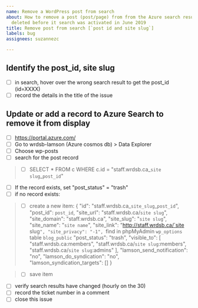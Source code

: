 ```yaml
---
name: Remove a WordPress post from search
about: How to remove a post (post/page) from from the Azure search results that was
  deleted before it search was activated in June 2019
title: Remove post from search [`post id and site slug`]
labels: bug
assignees: suzannezc

---
```


## Identify the post_id, site slug

- [ ] in search, hover over the wrong search result to get the post_id (id=XXXX)
- [ ] record the details in the title of the issue

## Update or add a record to Azure Search to remove it from display

- [ ] https://portal.azure.com/
- [ ] Go to wrdsb-lamson (Azure cosmos db) > Data Explorer
- [ ] Choose wp-posts
- [ ] search for the post record 
> - [ ] SELECT * FROM c WHERE c.id = "staff.wrdsb.ca_`site slug`_`post_id`"
- [ ] If the record exists, set "post_status" = "trash"
- [ ] if no record exists:
> - [ ] create a new item:
{
    "id": "staff.wrdsb.ca_`site_slug`_`post_id`",
    "post_id": `post_id`,
    "site_url": "staff.wrdsb.ca/`site slug`",
    "site_domain": "staff.wrdsb.ca",
    "site_slug": "`site slug`",
    "site_name": "`site name`",
    "site_link": "http://staff.wrdsb.ca/`site slug`",
    "site_privacy": "-1", `find in phpMyAdmin `wp_options` table `blog_public`
    "post_status": "trash",
    "visible_to": [
        "staff.wrdsb.ca:members",
        "staff.wrdsb.ca/`site slug`:members",
        "staff.wrdsb.ca/`site slug`:admins"
    ],
    "lamson_send_notification": "no",
    "lamson_do_syndication": "no",
    "lamson_syndication_targets": []
}

> - [ ] save item
- [ ] verify search results have changed (hourly on the 30)
- [ ] record the ticket number in a comment
- [ ] close this issue
